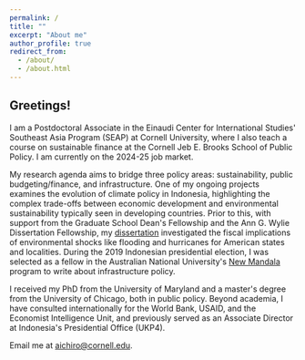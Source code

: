 ```yaml
---
permalink: /
title: ""
excerpt: "About me"
author_profile: true
redirect_from: 
  - /about/
  - /about.html
---
```



<h2> Greetings! </h2>

I am a Postdoctoral Associate in the Einaudi Center for International Studies' Southeast Asia Program (SEAP) at Cornell University, where I also teach a course on sustainable finance at the Cornell Jeb E. Brooks School of Public Policy. I am currently on the 2024-25 job market.

My research agenda aims to bridge three policy areas: sustainability, public budgeting/finance, and infrastructure. One of my ongoing projects examines the evolution of climate policy in Indonesia, highlighting the complex trade-offs between economic development and environmental sustainability typically seen in developing countries. Prior to this, with support from the Graduate School Dean's Fellowship and the Ann G. Wylie Dissertation Fellowship, my [dissertation](https://drum.lib.umd.edu/items/f13a8fd1-29b3-4794-bb0f-bf9caaf5f483) investigated the fiscal implications of environmental shocks like flooding and hurricanes for American states and localities. During the 2019 Indonesian presidential election, I was selected as a fellow in the Australian National University's [New Mandala](https://www.newmandala.org/introducing-the-new-mandala-indonesia-correspondent-fellows/) program to write about infrastructure policy. 

I received my PhD from the University of Maryland and a master's degree from the University of Chicago, both in public policy. Beyond academia, I have consulted internationally for the World Bank, USAID, and the Economist Intelligence Unit, and previously served as an Associate Director at Indonesia's Presidential Office (UKP4).

Email me at [aichiro@cornell.edu](mailto:aichiro@cornell.edu).
